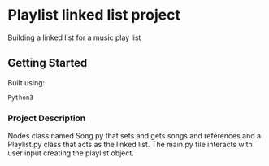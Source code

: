 # Playlist linked list project

Building a linked list for a music play list

## Getting Started

Built using:
```
Python3
```

### Project Description

Nodes class named Song.py that sets and gets songs and references and a Playlist.py class that acts as the linked list. The main.py file interacts with user input creating the playlist object.

